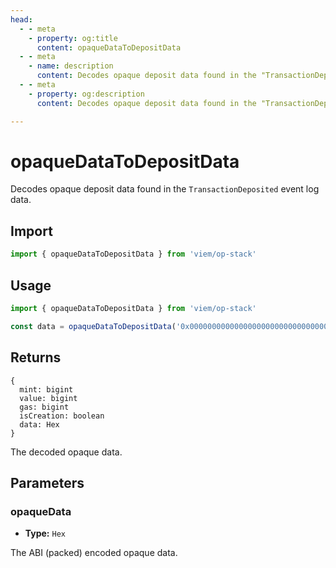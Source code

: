 ```yaml
---
head:
  - - meta
    - property: og:title
      content: opaqueDataToDepositData
  - - meta
    - name: description
      content: Decodes opaque deposit data found in the "TransactionDeposited" event log.
  - - meta
    - property: og:description
      content: Decodes opaque deposit data found in the "TransactionDeposited" event log.

---
```


# opaqueDataToDepositData

Decodes opaque deposit data found in the `TransactionDeposited` event log data.

## Import
```ts
import { opaqueDataToDepositData } from 'viem/op-stack'
```

## Usage

```ts
import { opaqueDataToDepositData } from 'viem/op-stack'

const data = opaqueDataToDepositData('0x00000000000000000000000000000000000000000000000000000000000001a40000000000000000000000000000000000000000000000000000000000000045000000000000526c01deadbeef')
```

## Returns

```
{
  mint: bigint
  value: bigint
  gas: bigint
  isCreation: boolean
  data: Hex
}
```

The decoded opaque data.

## Parameters

### opaqueData

- **Type:** `Hex`

The ABI (packed) encoded opaque data.